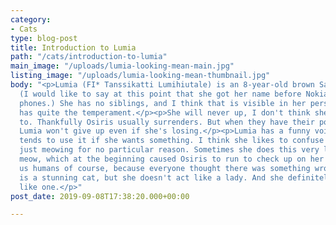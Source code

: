 ```yaml
---
category:
- Cats
type: blog-post
title: Introduction to Lumia
path: "/cats/introduction-to-lumia"
main_image: "/uploads/lumia-looking-mean-main.jpg"
listing_image: "/uploads/lumia-looking-mean-thumbnail.jpg"
body: "<p>Lumia (FI* Tanssikatti Lumihiutale) is an 8-year-old brown Sacred Birman.
  (I would like to say at this point that she got her name before Nokia released their
  phones.) She has no siblings, and I think that is visible in her personality. She
  has quite the temperament.</p><p>She will never up, I don't think she knows how
  to. Thankfully Osiris usually surrenders. But when they have their power struggles,
  Lumia won't give up even if she's losing.</p><p>Lumia has a funny voice and she
  tends to use it if she wants something. I think she likes to confuse us by sometimes
  just meowing for no particular reason. Sometimes she does this very long and weird
  meow, which at the beginning caused Osiris to run to check up on her (as well as
  us humans of course, because everyone thought there was something wrong).</p><p>Lumia
  is a stunning cat, but she doesn't act like a lady. And she definitely doesn't sound
  like one.</p>"
post_date: 2019-09-08T17:38:20.000+00:00

---
```

